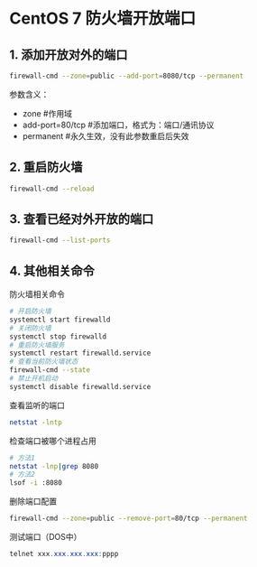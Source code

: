 # CentOS 7 防火墙开放端口

## 1. 添加开放对外的端口

```bash
firewall-cmd --zone=public --add-port=8080/tcp --permanent
```

参数含义：

- zone #作用域
- add-port=80/tcp  #添加端口，格式为：端口/通讯协议
- permanent  #永久生效，没有此参数重启后失效

## 2. 重启防火墙

```bash
firewall-cmd --reload
```

## 3. 查看已经对外开放的端口

```bash
firewall-cmd --list-ports
```

## 4. 其他相关命令

防火墙相关命令

```bash
# 开启防火墙
systemctl start firewalld
# 关闭防火墙
systemctl stop firewalld
# 重启防火墙服务
systemctl restart firewalld.service
# 查看当前防火墙状态
firewall-cmd --state
# 禁止开机启动
systemctl disable firewalld.service
```

查看监听的端口

```bash
netstat -lntp
```

检查端口被哪个进程占用

```bash
# 方法1
netstat -lnp|grep 8080
# 方法2
lsof -i :8080
```

删除端口配置

```bash
firewall-cmd --zone=public --remove-port=80/tcp --permanent
```

测试端口（DOS中）

```powershell
telnet xxx.xxx.xxx.xxx:pppp
```

